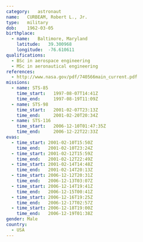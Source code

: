```yaml
---
category:	astronaut
name:	CURBEAM, Robert L., Jr.
type:	military
dob:	1962-03-05
birthplace:
  - name:	Baltimore, Maryland
    latitude:	39.300968
    longitude:	-76.610611
qualifications:
  - BSc in aerospace engineering
  - MSc in aeronautical engineering
references:
  - http://www.nasa.gov/pdf/740566main_current.pdf
missions:
  - name: STS-85
    time_start:   1997-08-07T14:41Z
    time_end:     1997-08-19T11:09Z
  - name: STS-98
    time_start:   2001-02-07T23:13Z
    time_end:     2001-02-20T20:34Z
  - name: STS-116
    time_start:   2006-12-10T01:47:35Z
    time_end:     2006-12-22T22:33Z
evas:
  - time_start: 2001-02-10T15:50Z
    time_end:   2001-02-10T23:24Z
  - time_start: 2001-02-12T15:59Z
    time_end:   2001-02-12T22:49Z
  - time_start: 2001-02-14T14:48Z
    time_end:   2001-02-14T20:13Z
  - time_start: 2006-12-12T20:31Z
    time_end:   2006-12-13T03:07Z
  - time_start: 2006-12-14T19:41Z
    time_end:   2006-12-15T00:41Z
  - time_start: 2006-12-16T19:25Z
    time_end:   2006-12-17T02:57Z
  - time_start: 2006-12-18T19:00Z
    time_end:   2006-12-19T01:38Z
gender:	Male
country:
  - USA
---
```

